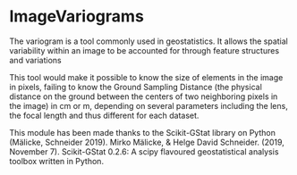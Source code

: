 # ImageVariograms

The variogram is a tool commonly used in geostatistics. It allows the spatial variability within an image to be accounted for through feature structures and variations 

This tool would make it possible to know the size of elements in the image in pixels, failing to know the Ground Sampling Distance (the physical distance on the ground between the centers of two neighboring pixels in the image) in cm or m, depending on several parameters including the lens, the focal length and thus different for each dataset.  

This module has been made thanks to the Scikit-GStat library on Python (Mälicke, Schneider 2019). 
Mirko Mälicke, & Helge David Schneider. (2019, November 7). Scikit-GStat 0.2.6: A scipy flavoured geostatistical analysis toolbox written in Python.
